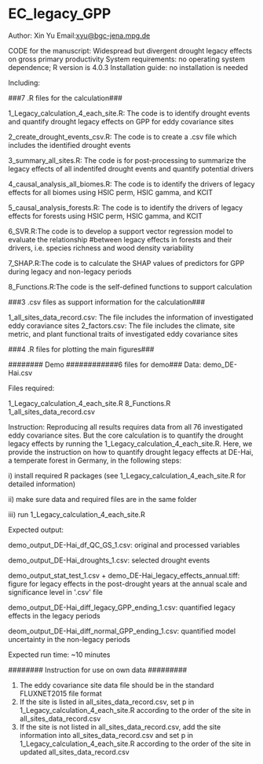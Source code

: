 # EC_legacy_GPP

Author: Xin Yu
Email:xyu@bgc-jena.mpg.de

CODE for the manuscript: Widespread but divergent drought legacy effects on gross primary productivity
System requirements: no operating system dependence; R version is 4.0.3
Installation guide: no installation is needed

Including: 

###7 .R files for the calculation###

1_Legacy_calculation_4_each_site.R: The code is to identify drought events and quantify drought legacy effects on GPP for eddy covariance sites

2_create_drought_events_csv.R: The code is to create a .csv file which includes the identified drought events

3_summary_all_sites.R: The code is for post-processing to summarize the legacy effects of all indentifed drought events and quantify potential drivers

4_causal_analysis_all_biomes.R: The code is to identify the drivers of legacy effects for all biomes using HSIC perm, HSIC gamma, and KCIT

5_causal_analysis_forests.R: The code is to identify the drivers of legacy effects for forests using HSIC perm, HSIC gamma, and KCIT

6_SVR.R:The code is to develop a support vector regression model to evaluate the relationship 
#between legacy effects in forests and their drivers, i.e. species richness and wood density variability

7_SHAP.R:The code is to calculate the SHAP values of predictors for GPP during legacy and non-legacy periods

8_Functions.R:The code is the self-defined functions to support calculation


###3 .csv files as support information for the calculation###

1_all_sites_data_record.csv: The file includes the information of investigated eddy coraviance sites
2_factors.csv: The file includes the climate, site metric, and plant functional traits of investigated eddy covariance sites

###4 .R files for plotting the main figures###

######## Demo ############6 files for demo###
Data: demo_DE-Hai.csv

Files required: 

1_Legacy_calculation_4_each_site.R
8_Functions.R
1_all_sites_data_record.csv

Instruction: 
Reproducing all results requires data from all 76 investigated eddy covariance sites. But the core calculation is to quantify the drought legacy effects by running the 1_Legacy_calculation_4_each_site.R.
Here, we provide the instruction on how to quantify drought legacy effects at DE-Hai, a temperate forest in Germany, in the following steps:

i) install required R packages (see 1_Legacy_calculation_4_each_site.R for detailed information)

ii) make sure data and required files are in the same folder

iii) run 1_Legacy_calculation_4_each_site.R

Expected output:

demo_output_DE-Hai_df_QC_GS_1.csv: original and processed variables

demo_output_DE-Hai_droughts_1.csv: selected drought events

demo_output_stat_test_1.csv + demo_DE-Hai_legacy_effects_annual.tiff: figure for legacy effects in the post-drought years at the annual scale and significance level in '.csv' file

demo_output_DE-Hai_diff_legacy_GPP_ending_1.csv: quantified legacy effects in the legacy periods

deom_output_DE-Hai_diff_normal_GPP_ending_1.csv: quantified model uncertainty in the non-legacy periods

Expected run time: 
~10 minutes

######## Instruction for use on own data #########
1) The eddy covariance site data file should be in the standard FLUXNET2015 file format
2) If the site is listed in all_sites_data_record.csv, set p in 1_Legacy_calculation_4_each_site.R according to the order of the site in all_sites_data_record.csv
3) If the site is not listed in all_sites_data_record.csv, add the site information into all_sites_data_record.csv and set p in 1_Legacy_calculation_4_each_site.R according to the order of the site in updated all_sites_data_record.csv
